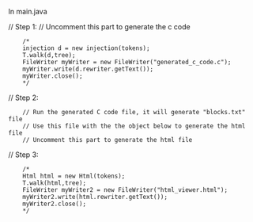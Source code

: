 In main.java

// Step 1:
        // Uncomment this part to generate the c code

        /*
        injection d = new injection(tokens);
        T.walk(d,tree);
        FileWriter myWriter = new FileWriter("generated_c_code.c");
        myWriter.write(d.rewriter.getText());
        myWriter.close();
        */

// Step 2:

        // Run the generated C code file, it will generate "blocks.txt" file
        // Use this file with the the object below to generate the html file
        // Uncomment this part to generate the html file

// Step 3:

        /*
        Html html = new Html(tokens);
        T.walk(html,tree);
        FileWriter myWriter2 = new FileWriter("html_viewer.html");
        myWriter2.write(html.rewriter.getText());
        myWriter2.close();
        */
